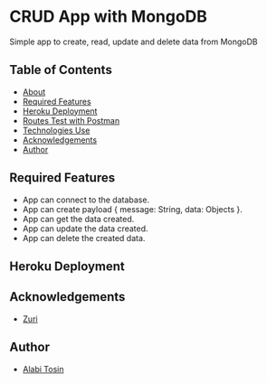#  CRUD App with MongoDB

Simple app to create, read, update and delete data from MongoDB

## Table of Contents

* [About](#crud-app-with-mongodb)
* [Required Features](#required-features)
* [Heroku Deployment](#heroku-deployment)
* [Routes Test with Postman](#swagger-documentation)
* [Technologies Use](#technologies-used)
* [Acknowledgements](#acknowledgements)
* [Author](#author)

## Required Features

* App can connect to the database.
* App can create payload { message: String, data: Objects }. 
* App can get the data created.
* App can update the data created.
* App can delete the created data.

## Heroku Deployment

## Acknowledgements

* [Zuri](https://zuri.com/)

## Author

* [Alabi Tosin](https://github.com/alatos2)


